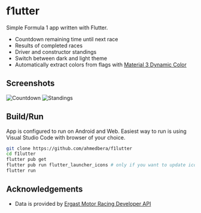 # f1utter

Simple Formula 1 app written with Flutter.
+ Countdown remaining time until next race
+ Results of completed races
+ Driver and constructor standings
+ Switch between dark and light theme
+ Automatically extract colors from flags with [Material 3 Dynamic Color](https://m3.material.io/styles/color/dynamic-color/user-generated-color#35bc06c5-35d9-4559-9f5d-07ea734cbcb1)

## Screenshots

![Countdown](https://ahmedbera.github.io/img/f1utter-v2-1.png)
![Standings](https://ahmedbera.github.io/img/f1utter-v2-2.png)

## Build/Run
App is configured to run on Android and Web. Easiest way to run is using Visual Studio Code with browser of your choice.

```bash
git clone https://github.com/ahmedbera/f1lutter
cd f1lutter
flutter pub get
flutter pub run flutter_launcher_icons # only if you want to update icons
flutter run
```

## Acknowledgements 
* Data is provided by [Ergast Motor Racing Developer API](https://ergast.com/mrd/)
